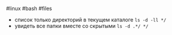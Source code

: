 #linux #bash #files
- список только директорий в текущем каталоге
`ls -d -ll */`
- увидеть все папки вместе со скрытыми
`ls -d .*/ */`
